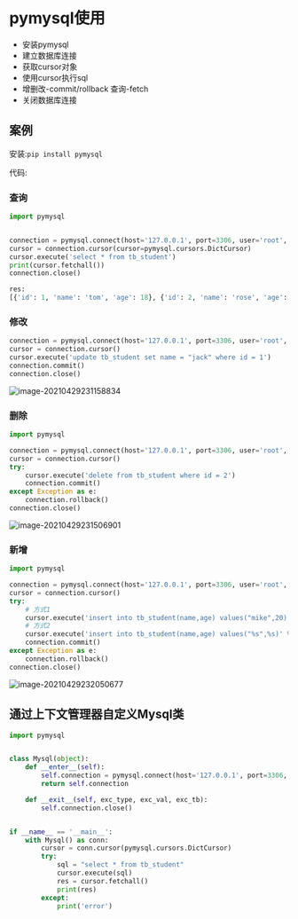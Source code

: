 # pymysql使用



- 安装pymysql
- 建立数据库连接
- 获取cursor对象
- 使用cursor执行sql
- 增删改-commit/rollback 查询-fetch
- 关闭数据库连接





## 案例

安装:`pip install pymysql`

代码:

### 查询

```python
import pymysql


connection = pymysql.connect(host='127.0.0.1', port=3306, user='root', password='root', database='python')
cursor = connection.cursor(cursor=pymysql.cursors.DictCursor)
cursor.execute('select * from tb_student')
print(cursor.fetchall())
connection.close()

res:
[{'id': 1, 'name': 'tom', 'age': 18}, {'id': 2, 'name': 'rose', 'age': 17}]
```

### 修改

```python
connection = pymysql.connect(host='127.0.0.1', port=3306, user='root', password='root', database='python')
cursor = connection.cursor()
cursor.execute('update tb_student set name = "jack" where id = 1')
connection.commit()
connection.close()
```

![image-20210429231158834](https://io.storyxc.com/image-20210429231158834.png)

### 删除

```python
import pymysql

connection = pymysql.connect(host='127.0.0.1', port=3306, user='root', password='root', database='python')
cursor = connection.cursor()
try:
    cursor.execute('delete from tb_student where id = 2')
    connection.commit()
except Exception as e:
    connection.rollback()
connection.close()
```

![image-20210429231506901](https://io.storyxc.com/image-20210429231506901.png)

### 新增

```python
import pymysql

connection = pymysql.connect(host='127.0.0.1', port=3306, user='root', password='root', database='python')
cursor = connection.cursor()
try:
    # 方式1
    cursor.execute('insert into tb_student(name,age) values("mike",20)')
    # 方式2
    cursor.execute('insert into tb_student(name,age) values("%s",%s)' % ('mike',21))
    connection.commit()
except Exception as e:
    connection.rollback()
connection.close()

```

![image-20210429232050677](https://io.storyxc.com/image-20210429232050677.png)



## 通过上下文管理器自定义Mysql类

```python
import pymysql


class Mysql(object):
    def __enter__(self):
        self.connection = pymysql.connect(host='127.0.0.1', port=3306, user='root', password='root', database='python')
        return self.connection

    def __exit__(self, exc_type, exc_val, exc_tb):
        self.connection.close()


if __name__ == '__main__':
    with Mysql() as conn:
        cursor = conn.cursor(pymysql.cursors.DictCursor)
        try:
            sql = "select * from tb_student"
            cursor.execute(sql)
            res = cursor.fetchall()
            print(res)
        except:
            print('error')

```

